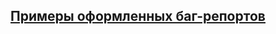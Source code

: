 ## [Примеры оформленных баг-репортов](https://romangorohovik.youtrack.cloud/projects/45333be1-ca7d-4897-ae04-f23ead8376fb)
